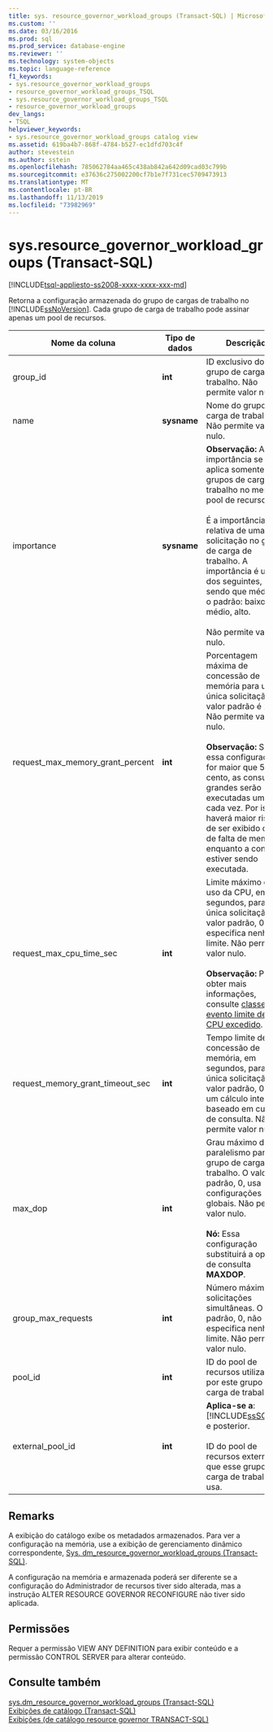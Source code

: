 ```yaml
---
title: sys. resource_governor_workload_groups (Transact-SQL) | Microsoft Docs
ms.custom: ''
ms.date: 03/16/2016
ms.prod: sql
ms.prod_service: database-engine
ms.reviewer: ''
ms.technology: system-objects
ms.topic: language-reference
f1_keywords:
- sys.resource_governor_workload_groups
- resource_governor_workload_groups_TSQL
- sys.resource_governor_workload_groups_TSQL
- resource_governor_workload_groups
dev_langs:
- TSQL
helpviewer_keywords:
- sys.resource_governor_workload_groups catalog view
ms.assetid: 619ba4b7-868f-4784-b527-ec1dfd703c4f
author: stevestein
ms.author: sstein
ms.openlocfilehash: 785062784aa465c438ab842a642d09cad03c799b
ms.sourcegitcommit: e37636c275002200cf7b1e7f731cec5709473913
ms.translationtype: MT
ms.contentlocale: pt-BR
ms.lasthandoff: 11/13/2019
ms.locfileid: "73982969"
---
```

# <a name="sysresource_governor_workload_groups-transact-sql"></a>sys.resource_governor_workload_groups (Transact-SQL)
[!INCLUDE[tsql-appliesto-ss2008-xxxx-xxxx-xxx-md](../../includes/tsql-appliesto-ss2008-xxxx-xxxx-xxx-md.md)]

  Retorna a configuração armazenada do grupo de cargas de trabalho no [!INCLUDE[ssNoVersion](../../includes/ssnoversion-md.md)]. Cada grupo de carga de trabalho pode assinar apenas um pool de recursos.  
  
|Nome da coluna|Tipo de dados|Descrição|  
|-----------------|---------------|-----------------|  
|group_id|**int**|ID exclusivo do grupo de carga de trabalho. Não permite valor nulo.|  
|name|**sysname**|Nome do grupo de carga de trabalho. Não permite valor nulo.|  
|importance|**sysname**|**Observação:** A importância se aplica somente a grupos de carga de trabalho no mesmo pool de recursos.<br /><br /> É a importância relativa de uma solicitação no grupo de carga de trabalho. A importância é um dos seguintes, sendo que médio é o padrão: baixo, médio, alto.<br /><br /> Não permite valor nulo.|  
|request_max_memory_grant_percent|**int**|Porcentagem máxima de concessão de memória para uma única solicitação. O valor padrão é 25. Não permite valor nulo.<br /><br /> **Observação:** Se essa configuração for maior que 50 por cento, as consultas grandes serão executadas uma de cada vez. Por isso, haverá maior risco de ser exibido o erro de falta de memória enquanto a consulta estiver sendo executada.|  
|request_max_cpu_time_sec|**int**|Limite máximo de uso da CPU, em segundos, para uma única solicitação. O valor padrão, 0, não especifica nenhum limite. Não permite valor nulo.<br /><br /> **Observação:** Para obter mais informações, consulte [classe de evento limite de CPU excedido](../../relational-databases/event-classes/cpu-threshold-exceeded-event-class.md).|  
|request_memory_grant_timeout_sec|**int**|Tempo limite de concessão de memória, em segundos, para uma única solicitação. O valor padrão, 0, usa um cálculo interno baseado em custo de consulta. Não permite valor nulo.|  
|max_dop|**int**|Grau máximo de paralelismo para o grupo de carga de trabalho. O valor padrão, 0, usa configurações globais. Não permite valor nulo.<br /><br /> **Nó:** Essa configuração substituirá a opção de consulta **MAXDOP**.|  
|group_max_requests|**int**|Número máximo de solicitações simultâneas. O valor padrão, 0, não especifica nenhum limite. Não permite valor nulo.|  
|pool_id|**int**|ID do pool de recursos utilizado por este grupo de carga de trabalho.|  
|external_pool_id|**int**|**Aplica-se a**: [!INCLUDE[ssSQL15](../../includes/sssql15-md.md)] e posterior.<br /><br /> ID do pool de recursos externos que esse grupo de carga de trabalho usa.|  
  
## <a name="remarks"></a>Remarks  
 A exibição do catálogo exibe os metadados armazenados. Para ver a configuração na memória, use a exibição de gerenciamento dinâmico correspondente, [Sys. dm_resource_governor_workload_groups &#40;Transact-SQL&#41;](../../relational-databases/system-dynamic-management-views/sys-dm-resource-governor-workload-groups-transact-sql.md).  
  
 A configuração na memória e armazenada poderá ser diferente se a configuração do Administrador de recursos tiver sido alterada, mas a instrução ALTER RESOURCE GOVERNOR RECONFIGURE não tiver sido aplicada.  
  
## <a name="permissions"></a>Permissões  
 Requer a permissão VIEW ANY DEFINITION para exibir conteúdo e a permissão CONTROL SERVER para alterar conteúdo.  
  
## <a name="see-also"></a>Consulte também  
 [sys.dm_resource_governor_workload_groups &#40;Transact-SQL&#41;](../../relational-databases/system-dynamic-management-views/sys-dm-resource-governor-workload-groups-transact-sql.md)   
 [Exibições de catálogo &#40;Transact-SQL&#41;](../../relational-databases/system-catalog-views/catalog-views-transact-sql.md)   
 [Exibições &#40;de catálogo resource governor TRANSACT-SQL&#41;](../../relational-databases/system-catalog-views/resource-governor-catalog-views-transact-sql.md)  
  
  
